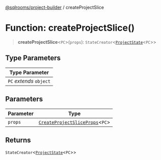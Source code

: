 [@sqlrooms/project-builder](../index.md) / createProjectSlice

# Function: createProjectSlice()

> **createProjectSlice**\<`PC`\>(`props`): `StateCreator`\<[`ProjectState`](../type-aliases/ProjectState.md)\<`PC`\>\>

## Type Parameters

| Type Parameter |
| ------ |
| `PC` *extends* `object` |

## Parameters

| Parameter | Type |
| ------ | ------ |
| `props` | [`CreateProjectSliceProps`](../type-aliases/CreateProjectSliceProps.md)\<`PC`\> |

## Returns

`StateCreator`\<[`ProjectState`](../type-aliases/ProjectState.md)\<`PC`\>\>
